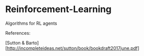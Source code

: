 # Reinforcement-Learning
Algorithms for RL agents


References: 

[Sutton & Barto][http://incompleteideas.net/sutton/book/bookdraft2017june.pdf]

